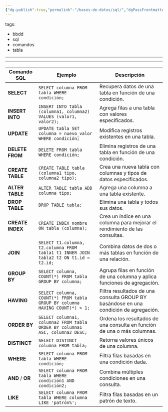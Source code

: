 ```yaml
---
{"dg-publish":true,"permalink":"/bases-de-datos/sql/","dgPassFrontmatter":true}
---
```



tags:
  - bbdd
  - sql
  - comandos
  - tabla
---

---

| Comando SQL      | Ejemplo                                                                               | Descripción                                                                          |
| ---------------- | ------------------------------------------------------------------------------------- | ------------------------------------------------------------------------------------ |
| **SELECT**       | `SELECT columna FROM tabla WHERE condición;`                                          | Recupera datos de una tabla en función de una condición.                             |
| **INSERT INTO**  | `INSERT INTO tabla (columna1, columna2) VALUES (valor1, valor2);`                     | Agrega filas a una tabla con valores especificados.                                  |
| **UPDATE**       | `UPDATE tabla SET columna = nuevo_valor WHERE condición;`                             | Modifica registros existentes en una tabla.                                          |
| **DELETE FROM**  | `DELETE FROM tabla WHERE condición;`                                                  | Elimina registros de una tabla en función de una condición.                          |
| **CREATE TABLE** | `CREATE TABLE tabla (columna1 tipo, columna2 tipo);`                                  | Crea una nueva tabla con columnas y tipos de datos especificados.                    |
| **ALTER TABLE**  | `ALTER TABLE tabla ADD columna tipo;`                                                 | Agrega una columna a una tabla existente.                                            |
| **DROP TABLE**   | `DROP TABLE tabla;`                                                                   | Elimina una tabla y todos sus datos.                                                 |
| **CREATE INDEX** | `CREATE INDEX nombre ON tabla (columna);`                                             | Crea un índice en una columna para mejorar el rendimiento de las consultas.          |
| **JOIN**         | `SELECT t1.columna, t2.columna FROM tabla1 t1 INNER JOIN tabla2 t2 ON t1.id = t2.id;` | Combina datos de dos o más tablas en función de una relación.                        |
| **GROUP BY**     | `SELECT columna, COUNT(*) FROM tabla GROUP BY columna;`                               | Agrupa filas en función de una columna y aplica funciones de agregación.             |
| **HAVING**       | `SELECT columna, COUNT(*) FROM tabla GROUP BY columna HAVING COUNT(*) > 1;`           | Filtra resultados de una consulta GROUP BY basándose en una condición de agregación. |
| **ORDER BY**     | `SELECT columna1, columna2 FROM tabla ORDER BY columna1 ASC, columna2 DESC;`          | Ordena los resultados de una consulta en función de una o más columnas.              |
| **DISTINCT**     | `SELECT DISTINCT columna FROM tabla;`                                                 | Retorna valores únicos de una columna.                                               |
| **WHERE**        | `SELECT columna FROM tabla WHERE condición;`                                          | Filtra filas basadas en una condición dada.                                          |
| **AND** / **OR** | `SELECT columna FROM tabla WHERE condición1 AND condición2;`                          | Combina múltiples condiciones en una consulta.                                       |
| **LIKE**         | `SELECT columna FROM tabla WHERE columna LIKE 'patrón%';`                             | Filtra filas basadas en un patrón de texto.                                          |
